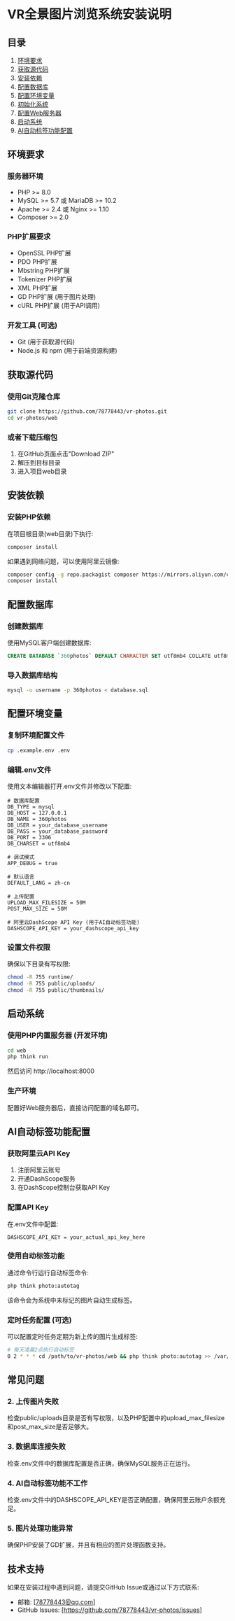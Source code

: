 # VR全景图片浏览系统安装说明

## 目录
1. [环境要求](#环境要求)
2. [获取源代码](#获取源代码)
3. [安装依赖](#安装依赖)
4. [配置数据库](#配置数据库)
5. [配置环境变量](#配置环境变量)
6. [初始化系统](#初始化系统)
7. [配置Web服务器](#配置web服务器)
8. [启动系统](#启动系统)
9. [AI自动标签功能配置](#ai自动标签功能配置)

## 环境要求

### 服务器环境
- PHP >= 8.0
- MySQL >= 5.7 或 MariaDB >= 10.2
- Apache >= 2.4 或 Nginx >= 1.10
- Composer >= 2.0

### PHP扩展要求
- OpenSSL PHP扩展
- PDO PHP扩展
- Mbstring PHP扩展
- Tokenizer PHP扩展
- XML PHP扩展
- GD PHP扩展 (用于图片处理)
- cURL PHP扩展 (用于API调用)

### 开发工具 (可选)
- Git (用于获取源代码)
- Node.js 和 npm (用于前端资源构建)

## 获取源代码

### 使用Git克隆仓库
```bash
git clone https://github.com/78778443/vr-photos.git
cd vr-photos/web
```

### 或者下载压缩包
1. 在GitHub页面点击"Download ZIP"
2. 解压到目标目录
3. 进入项目web目录

## 安装依赖

### 安装PHP依赖
在项目根目录(web目录)下执行:

```bash
composer install
```

如果遇到网络问题，可以使用阿里云镜像:
```bash
composer config -g repo.packagist composer https://mirrors.aliyun.com/composer/
composer install
```
 
## 配置数据库

### 创建数据库
使用MySQL客户端创建数据库:
```sql
CREATE DATABASE `360photos` DEFAULT CHARACTER SET utf8mb4 COLLATE utf8mb4_unicode_ci;
```

### 导入数据库结构
```bash
mysql -u username -p 360photos < database.sql
```
 

## 配置环境变量

### 复制环境配置文件
```bash
cp .example.env .env
```

### 编辑.env文件
使用文本编辑器打开.env文件并修改以下配置:

```env
# 数据库配置
DB_TYPE = mysql
DB_HOST = 127.0.0.1
DB_NAME = 360photos
DB_USER = your_database_username
DB_PASS = your_database_password
DB_PORT = 3306
DB_CHARSET = utf8mb4

# 调试模式
APP_DEBUG = true

# 默认语言
DEFAULT_LANG = zh-cn

# 上传配置
UPLOAD_MAX_FILESIZE = 50M
POST_MAX_SIZE = 50M

# 阿里云DashScope API Key (用于AI自动标签功能)
DASHSCOPE_API_KEY = your_dashscope_api_key
```

### 设置文件权限
确保以下目录有写权限:
```bash
chmod -R 755 runtime/
chmod -R 755 public/uploads/
chmod -R 755 public/thumbnails/
```
  

## 启动系统

### 使用PHP内置服务器 (开发环境)
```bash
cd web
php think run 
```

然后访问 http://localhost:8000

### 生产环境
配置好Web服务器后，直接访问配置的域名即可。

## AI自动标签功能配置

### 获取阿里云API Key
1. 注册阿里云账号
2. 开通DashScope服务
3. 在DashScope控制台获取API Key

### 配置API Key
在.env文件中配置:
```env
DASHSCOPE_API_KEY = your_actual_api_key_here
```

### 使用自动标签功能
通过命令行运行自动标签命令:
```bash
php think photo:autotag
```

该命令会为系统中未标记的图片自动生成标签。

### 定时任务配置 (可选)
可以配置定时任务定期为新上传的图片生成标签:
```bash
# 每天凌晨2点执行自动标签
0 2 * * * cd /path/to/vr-photos/web && php think photo:autotag >> /var/log/360photos-autotag.log 2>&1
```

## 常见问题
 
### 2. 上传图片失败
检查public/uploads目录是否有写权限，以及PHP配置中的upload_max_filesize和post_max_size是否足够大。

### 3. 数据库连接失败
检查.env文件中的数据库配置是否正确，确保MySQL服务正在运行。

### 4. AI自动标签功能不工作
检查.env文件中的DASHSCOPE_API_KEY是否正确配置，确保阿里云账户余额充足。

### 5. 图片处理功能异常
确保PHP安装了GD扩展，并且有相应的图片处理函数支持。

## 技术支持

如果在安装过程中遇到问题，请提交GitHub Issue或通过以下方式联系:
- 邮箱: [78778443@qq.com]
- GitHub Issues: [https://github.com/78778443/vr-photos/issues]